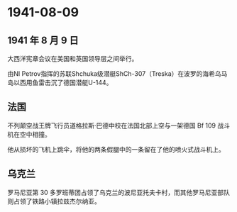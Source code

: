 # 1941-08-09

## 1941 年 8 月 9 日

大西洋宪章会议在美国和英国领导层之间举行。

由NI
Petrov指挥的苏联Shchuka级潜艇ShCh-307（Treska）在波罗的海希乌马岛以西用鱼雷击沉了德国潜艇U-144。

## 法国

不列颠空战王牌飞行员道格拉斯·巴德中校在法国北部上空与一架德国 Bf 109
战斗机在空中相撞。

他从损坏的飞机上跳伞，将他的两条假腿中的一条留在了他的喷火式战斗机上。

## 乌克兰

罗马尼亚第 30
多罗班蒂团占领了乌克兰的波尼亚托夫卡村，而其他罗马尼亚部队则占领了铁路小镇拉兹杰尔纳亚。

